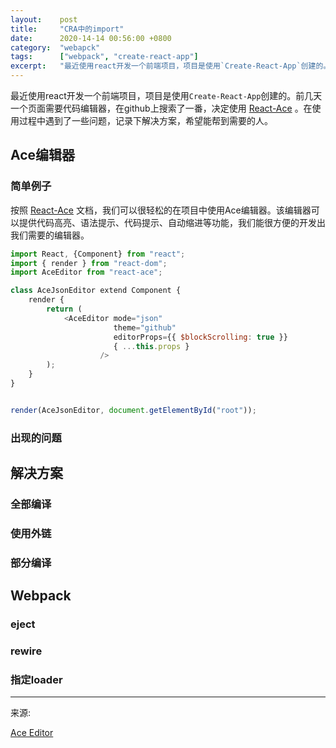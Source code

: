 ```yaml
---
layout:    post
title:     "CRA中的import"
date:      2020-14-14 00:56:00 +0800
category:  "webapck"
tags:      ["webpack", "create-react-app"]
excerpt:   "最近使用react开发一个前端项目，项目是使用`Create-React-App`创建的。前几天一个页面需要代码编辑器，在github上搜索了一番，决定使用 [React-Ace](https://github.com/securingsincity/react-ace) 。在使用过程中遇到了一些问题，记录下解决方案，希望能帮到需要的人"
---
```



最近使用react开发一个前端项目，项目是使用`Create-React-App`创建的。前几天一个页面需要代码编辑器，在github上搜索了一番，决定使用 [React-Ace](https://github.com/securingsincity/react-ace) 。在使用过程中遇到了一些问题，记录下解决方案，希望能帮到需要的人。


## Ace编辑器

### 简单例子

按照 [React-Ace](https://github.com/securingsincity/react-ace) 文档，我们可以很轻松的在项目中使用Ace编辑器。该编辑器可以提供代码高亮、语法提示、代码提示、自动缩进等功能，我们能很方便的开发出我们需要的编辑器。

```js
import React, {Component} from "react";
import { render } from "react-dom";
import AceEditor from "react-ace";

class AceJsonEditor extend Component {
    render {
        return (
            <AceEditor mode="json"
                       theme="github"
                       editorProps={{ $blockScrolling: true }}
                       { ...this.props }
                    />
        );
    }
}


render(AceJsonEditor, document.getElementById("root"));
```

### 出现的问题

## 解决方案

### 全部编译

### 使用外链

### 部分编译

## Webpack

### eject

### rewire

### 指定loader

---
来源:

[Ace Editor](https://github.com/securingsincity/react-ace/blob/master/docs/Ace.md)